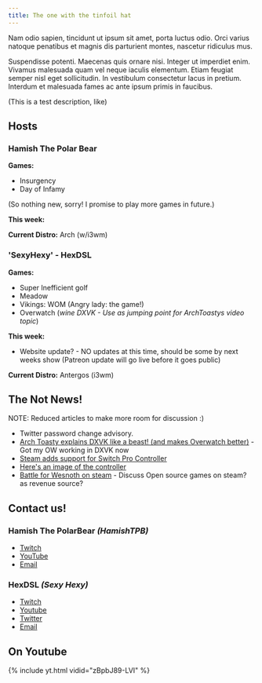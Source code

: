 ```yaml
---
title: The one with the tinfoil hat
---
```


Nam odio sapien, tincidunt ut ipsum sit amet, porta luctus odio. Orci varius natoque penatibus et magnis dis parturient montes, nascetur ridiculus mus. 

Suspendisse potenti. Maecenas quis ornare nisi. Integer ut imperdiet enim. Vivamus malesuada quam vel neque iaculis elementum. Etiam feugiat semper nisl eget sollicitudin. In vestibulum consectetur lacus in pretium. Interdum et malesuada fames ac ante ipsum primis in faucibus.

(This is a test description, like)

<!--more-->

## Hosts

### Hamish The Polar Bear

**Games:**
* Insurgency
* Day of Infamy

(So nothing new, sorry! I promise to play more games in future.)

**This week:**

**Current Distro:** Arch (w/i3wm)

### 'SexyHexy' - HexDSL 

**Games:** 
* Super Inefficient golf 
* Meadow
* Vikings: WOM (Angry lady: the game!)
* Overwatch (*wine DXVK - Use as jumping point for ArchToastys video topic*) 

**This week:** 
* Website update? - NO updates at this time, should be some by next weeks show (Patreon update will go live before it goes public) 

**Current Distro:** Antergos (i3wm)

## The Not News!

NOTE: Reduced articles to make more room for discussion :) 

* Twitter password change advisory.
* [Arch Toasty explains DXVK like a beast! (and makes Overwatch better)](https://www.youtube.com/watch?v=0PmBM7Wp1zg&t=911s) - Got my OW working in DXVK now
* [Steam adds support for Switch Pro Controller](https://www.phoronix.com/scan.php?page=news_item&px=Steam-Switch-Pro-Controller)
* [Here's an image of the controller](https://images.duckduckgo.com/iu/?u=http%3A%2F%2Fcdn.wccftech.com%2Fwp-content%2Fuploads%2F2017%2F02%2FNintendo-Switch-Pro-Controller.jpg&f=1)
* [Battle for Wesnoth on steam](https://store.steampowered.com/app/599390/Battle_for_Wesnoth/) - Discuss Open source games on steam? as revenue source? 

## Contact us!

### Hamish The PolarBear *(HamishTPB)*

* [Twitch](https://twitch.tv/hamishtpb)
* [YouTube](https://www.youtube.com/channel/UCp1mWfjYbMcmNowBmvTUCag)
* [Email](mailto:hamish@thepolarbear.co.uk)

### HexDSL *(Sexy Hexy)*

* [Twitch](http://twitch.tv/hexdsl)
* [Youtube](http://youtube.com/user/hexdsl)
* [Twitter](https://twitter.com/HexDSL)
* [Email](mailto:hexdsl@protonmail.com)

## On Youtube
{% include yt.html vidid="zBpbJ89-LVI" %}
